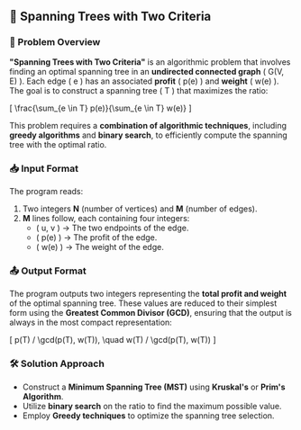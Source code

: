 ## 🌳 **Spanning Trees with Two Criteria**

### 📖 Problem Overview
**"Spanning Trees with Two Criteria"** is an algorithmic problem that involves finding an optimal spanning tree in an **undirected connected graph** \( G(V, E) \). Each edge \( e \) has an associated **profit** \( p(e) \) and **weight** \( w(e) \). The goal is to construct a spanning tree \( T \) that maximizes the ratio:

\[
\frac{\sum_{e \in T} p(e)}{\sum_{e \in T} w(e)}
\]

This problem requires a **combination of algorithmic techniques**, including **greedy algorithms** and **binary search**, to efficiently compute the spanning tree with the optimal ratio.

### 📥 Input Format
The program reads:
1. Two integers **N** (number of vertices) and **M** (number of edges).
2. **M** lines follow, each containing four integers:
   - \( u, v \) → The two endpoints of the edge.
   - \( p(e) \) → The profit of the edge.
   - \( w(e) \) → The weight of the edge.

### 📤 Output Format
The program outputs two integers representing the **total profit and weight** of the optimal spanning tree. These values are reduced to their simplest form using the **Greatest Common Divisor (GCD)**, ensuring that the output is always in the most compact representation:

\[
p(T) / \gcd(p(T), w(T)), \quad w(T) / \gcd(p(T), w(T))
\]

### 🛠 Solution Approach
- Construct a **Minimum Spanning Tree (MST)** using **Kruskal's** or **Prim's Algorithm**.
- Utilize **binary search** on the ratio to find the maximum possible value.
- Employ **Greedy techniques** to optimize the spanning tree selection.


